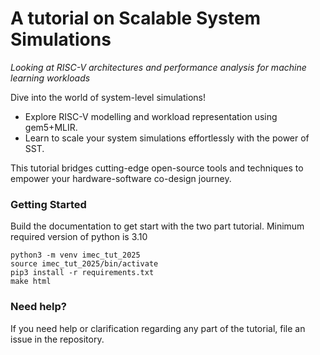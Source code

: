 # A tutorial on Scalable System Simulations
*Looking at RISC-V architectures and performance analysis for machine learning workloads*

Dive into the world of system-level simulations!
- Explore RISC-V modelling and workload representation using gem5+MLIR.
- Learn to scale your system simulations effortlessly with the power of SST.

This tutorial bridges cutting-edge open-source tools and techniques to empower your hardware-software co-design journey.


### Getting Started
Build the documentation to get start with the two part tutorial. Minimum required version of python is 3.10
```
python3 -m venv imec_tut_2025
source imec_tut_2025/bin/activate
pip3 install -r requirements.txt
make html
```
### Need help?
If you need help or clarification regarding any part of the tutorial, file an issue in the repository.
